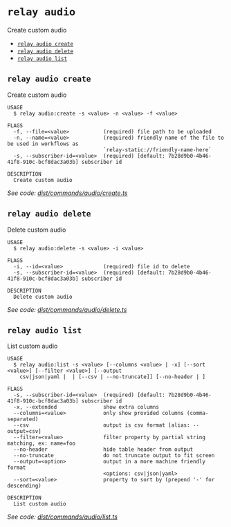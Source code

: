 `relay audio`
=============

Create custom audio

* [`relay audio create`](#relay-audio-create)
* [`relay audio delete`](#relay-audio-delete)
* [`relay audio list`](#relay-audio-list)

## `relay audio create`

Create custom audio

```
USAGE
  $ relay audio:create -s <value> -n <value> -f <value>

FLAGS
  -f, --file=<value>           (required) file path to be uploaded
  -n, --name=<value>           (required) friendly name of the file to be used in workflows as
                               `relay-static://friendly-name-here`
  -s, --subscriber-id=<value>  (required) [default: 7b28d9b0-4b46-41f8-910c-bcf8dac3a03b] subscriber id

DESCRIPTION
  Create custom audio
```

_See code: [dist/commands/audio/create.ts](https://github.com/relaypro/relay-cli/blob/v1.2.2/dist/commands/audio/create.ts)_

## `relay audio delete`

Delete custom audio

```
USAGE
  $ relay audio:delete -s <value> -i <value>

FLAGS
  -i, --id=<value>             (required) file id to delete
  -s, --subscriber-id=<value>  (required) [default: 7b28d9b0-4b46-41f8-910c-bcf8dac3a03b] subscriber id

DESCRIPTION
  Delete custom audio
```

_See code: [dist/commands/audio/delete.ts](https://github.com/relaypro/relay-cli/blob/v1.2.2/dist/commands/audio/delete.ts)_

## `relay audio list`

List custom audio

```
USAGE
  $ relay audio:list -s <value> [--columns <value> | -x] [--sort <value>] [--filter <value>] [--output
    csv|json|yaml |  | [--csv | --no-truncate]] [--no-header | ]

FLAGS
  -s, --subscriber-id=<value>  (required) [default: 7b28d9b0-4b46-41f8-910c-bcf8dac3a03b] subscriber id
  -x, --extended               show extra columns
  --columns=<value>            only show provided columns (comma-separated)
  --csv                        output is csv format [alias: --output=csv]
  --filter=<value>             filter property by partial string matching, ex: name=foo
  --no-header                  hide table header from output
  --no-truncate                do not truncate output to fit screen
  --output=<option>            output in a more machine friendly format
                               <options: csv|json|yaml>
  --sort=<value>               property to sort by (prepend '-' for descending)

DESCRIPTION
  List custom audio
```

_See code: [dist/commands/audio/list.ts](https://github.com/relaypro/relay-cli/blob/v1.2.2/dist/commands/audio/list.ts)_
